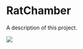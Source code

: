 # RatChamber

A description of this project.

![](https://github.com/YutoMizutani/OperantKit/blob/master/assets/demo_ratchamber.gif?raw=true)